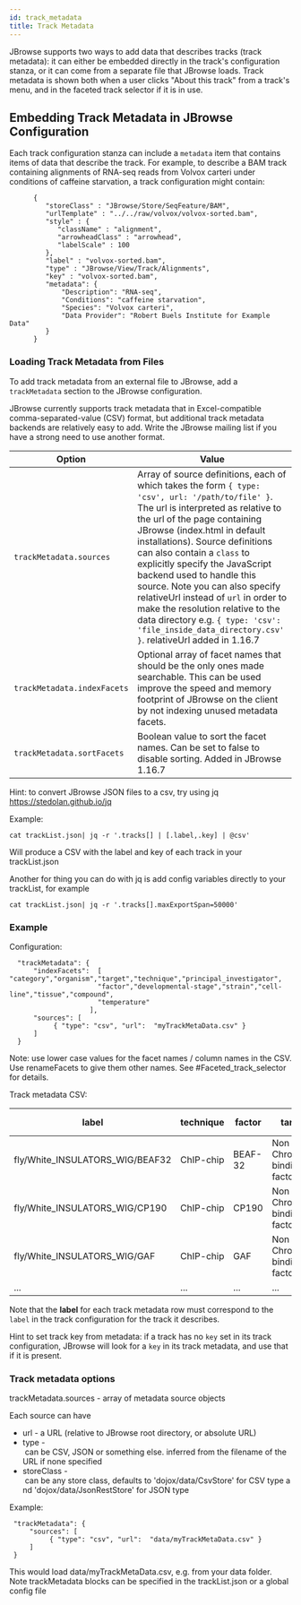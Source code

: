 ```yaml
---
id: track_metadata
title: Track Metadata
---
```


JBrowse supports two ways to add data that describes tracks (track metadata): it can either be embedded directly in the track's configuration stanza, or it can come from a separate file that JBrowse loads. Track metadata is shown both when a user clicks "About this track" from a track's menu, and in the faceted track selector if it is in use.

## Embedding Track Metadata in JBrowse Configuration

Each track configuration stanza can include a `metadata` item that contains items of data that describe the track. For example, to describe a BAM track containing alignments of RNA-seq reads from Volvox carteri under conditions of caffeine starvation, a track configuration might contain:

```{.javascript}
      {
         "storeClass" : "JBrowse/Store/SeqFeature/BAM",
         "urlTemplate" : "../../raw/volvox/volvox-sorted.bam",
         "style" : {
            "className" : "alignment",
            "arrowheadClass" : "arrowhead",
            "labelScale" : 100
         },
         "label" : "volvox-sorted.bam",
         "type" : "JBrowse/View/Track/Alignments",
         "key" : "volvox-sorted.bam",
         "metadata": {
             "Description": "RNA-seq",
             "Conditions": "caffeine starvation",
             "Species": "Volvox carteri",
             "Data Provider": "Robert Buels Institute for Example Data"
         }
      }
```

### Loading Track Metadata from Files

To add track metadata from an external file to JBrowse, add a `trackMetadata` section to the JBrowse configuration.

JBrowse currently supports track metadata that in Excel-compatible comma-separated-value (CSV) format, but additional track metadata backends are relatively easy to add. Write the JBrowse mailing list if you have a strong need to use another format.

| Option                      | Value                                                                                                                                                                                                                                                                                                                                                                                                                                                                                                                                                     |
| --------------------------- | --------------------------------------------------------------------------------------------------------------------------------------------------------------------------------------------------------------------------------------------------------------------------------------------------------------------------------------------------------------------------------------------------------------------------------------------------------------------------------------------------------------------------------------------------------- |
| `trackMetadata.sources`     | Array of source definitions, each of which takes the form `{ type: 'csv', url: '/path/to/file' }`. The url is interpreted as relative to the url of the page containing JBrowse (index.html in default installations). Source definitions can also contain a `class` to explicitly specify the JavaScript backend used to handle this source. Note you can also specify relativeUrl instead of `url` in order to make the resolution relative to the data directory e.g. `{ type: 'csv': 'file_inside_data_directory.csv' }`. relativeUrl added in 1.16.7 |
| `trackMetadata.indexFacets` | Optional array of facet names that should be the only ones made searchable. This can be used improve the speed and memory footprint of JBrowse on the client by not indexing unused metadata facets.                                                                                                                                                                                                                                                                                                                                                      |
| `trackMetadata.sortFacets`  | Boolean value to sort the facet names. Can be set to false to disable sorting. Added in JBrowse 1.16.7                                                                                                                                                                                                                                                                                                                                                                                                                                                    |

Hint: to convert JBrowse JSON files to a csv, try using jq <https://stedolan.github.io/jq>

Example:

`cat trackList.json| jq -r '.tracks[] | [.label,.key] | @csv'`

Will produce a CSV with the label and key of each track in your trackList.json

Another for thing you can do with jq is add config variables directly to your trackList, for example

`cat trackList.json| jq -r '.tracks[].maxExportSpan=50000'`

### Example

Configuration:

```
  "trackMetadata": {
      "indexFacets":  [ "category","organism","target","technique","principal_investigator",
                      "factor","developmental-stage","strain","cell-line","tissue","compound",
                      "temperature"
                    ],
      "sources": [
           { "type": "csv", "url":  "myTrackMetaData.csv" }
      ]
  }
```

Note: use lower case values for the facet names / column names in the CSV. Use renameFacets to give them other names. See \#Faceted_track_selector for details.

Track metadata CSV:

| label                           | technique | factor  | target                          | principal_investigator | submission | category                      | type     | Developmental-Stage |
| ------------------------------- | --------- | ------- | ------------------------------- | ---------------------- | ---------- | ----------------------------- | -------- | ------------------- |
| fly/White_INSULATORS_WIG/BEAF32 | ChIP-chip | BEAF-32 | Non TF Chromatin binding factor | White, K.              | 21         | Other chromatin binding sites | data set | Embryos 0-12 hr     |
| fly/White_INSULATORS_WIG/CP190  | ChIP-chip | CP190   | Non TF Chromatin binding factor | White, K.              | 22         | Other chromatin binding sites | data set | Embryos 0-12 hr     |
| fly/White_INSULATORS_WIG/GAF    | ChIP-chip | GAF     | Non TF Chromatin binding factor | White, K.              | 23         | Other chromatin binding sites | data set | Embryos 0-12 hr     |
| ...                             | ...       | ...     | ...                             | ...                    | ...        | ...                           | ...      | ...                 |

Note that the **label** for each track metadata row must correspond to the `label` in the track configuration for the track it describes.

Hint to set track key from metadata: if a track has no `key` set in its track configuration, JBrowse will look for a `key` in its track metadata, and use that if it is present.

### Track metadata options

trackMetadata.sources - array of metadata source objects

Each source can have

-   url - a URL (relative to JBrowse root directory, or absolute URL)
-   type - can be CSV, JSON or something else. inferred from the filename of the URL if none specified
-   storeClass - can be any store class, defaults to 'dojox/data/CsvStore' for CSV type and 'dojox/data/JsonRestStore' for JSON type

Example:

```
 "trackMetadata": {
     "sources": [
          { "type": "csv", "url":  "data/myTrackMetaData.csv" }
     ]
 }
```

This would load data/myTrackMetaData.csv, e.g. from your data folder. Note trackMetadata blocks can be specified in the trackList.json or a global config file
